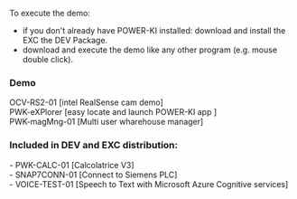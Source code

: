To execute the demo: 
- if you don't already have POWER-KI installed: download and install the EXC the DEV Package.
- download and execute the demo like any other program (e.g. mouse double click).

<h3>Demo</h3>
OCV-RS2-01 [intel RealSense cam demo]</br>
PWK-eXPlorer [easy locate and launch POWER-KI app ]</br>
PWK-magMng-01 [Multi user wharehouse manager]</br>

<h3>Included in DEV and EXC distribution: </h3>
- PWK-CALC-01 [Calcolatrice V3] </br>
- SNAP7CONN-01 [Connect to Siemens PLC] </br>
- VOICE-TEST-01 [Speech to Text with Microsoft Azure Cognitive services] </br>